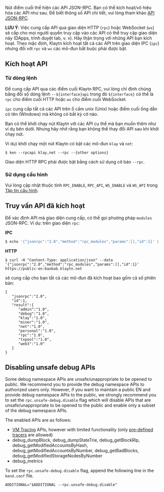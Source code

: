Nút điểm cuối thể hiện các API JSON-RPC. Bạn có thể kích hoạt/vô hiệu hóa các API như sau. Để biết thông số API chi tiết, vui lòng tham khảo [API JSON-RPC](../../../dapp/json-rpc/README.md).

**LƯU Ý**: Việc cung cấp API qua giao diện HTTP (`rpc`) hoặc WebSocket (`ws`) sẽ cấp cho mọi người quyền truy cập vào các API có thể truy cập giao diện này (DApps, trình duyệt tab, v. v). Hãy thận trọng với những API bạn kích hoạt. Theo mặc định, Klaytn kích hoạt tất cả các API trên giao diện IPC (`ipc`) nhưng đối với `rpc` và `ws` các mô-đun bắt buộc phải được bật.

## Kích hoạt API  <a id="enabling-apis"></a>

### Từ dòng lệnh <a id="from-commandline"></a>
Để cung cấp API qua các điểm cuối Klaytn RPC, vui lòng chỉ định chúng bằng đối số dòng lệnh `--${interface}api` trong đó `${interface}` có thể là `rpc` cho điểm cuối HTTP hoặc `ws` cho điểm cuối WebSocket.

`ipc` cung cấp tất cả các API trên ổ cắm unix (Unix) hoặc điểm cuối ống dẫn có tên (Windows) mà không có bất kỳ cờ nào.

Bạn có thể khởi chạy nút Klaytn với các API cụ thể mà bạn muốn thêm như ví dụ bên dưới. Nhưng hãy nhớ rằng bạn không thể thay đổi API sau khi khởi chạy nút.

Ví dụ) khởi chạy một nút Klaytn có bật các mô-đun `klay` và `net`:

```shell
$ ken --rpcapi klay,net --rpc --{other options}
```

Giao diện HTTP RPC phải được bật bằng cách sử dụng cờ báo `--rpc`.

### Sử dụng cấu hình <a id="using-configuration"></a>

Vui lòng cập nhật thuộc tính `RPC_ENABLE`, `RPC_API`, `WS_ENABLE` và `WS_API` trong  [Tập tin cấu hình](../../../operation-guide/configuration.md).

## Truy vấn API đã kích hoạt <a id="querying-enabled-apis"></a>

Để xác định API mà giao diện cung cấp, có thể gọi phương pháp `modules` JSON-RPC. Ví dụ: trên giao diện `rpc`:

**IPC**

```javascript
$ echo '{"jsonrpc":"2.0","method":"rpc_modules","params":[],"id":1}' | nc -U klay.ipc
```

**HTTP**

```shell
$ curl -H "Content-Type: application/json" --data '{"jsonrpc":"2.0","method":"rpc_modules","params":[],"id":1}' https://public-en-baobab.klaytn.net
```

sẽ cung cấp cho bạn tất cả các mô-đun đã kích hoạt bao gồm cả số phiên bản:

```
{
   "jsonrpc":"2.0",
   "id":1,
   "result":{
      "admin":"1.0",
      "debug":"1.0",
      "klay":"1.0",
      "miner":"1.0",
      "net":"1.0",
      "personal":"1.0",
      "rpc":"1.0",
      "txpool":"1.0",
      "web3":"1.0"
   }
}
```

## Disabling unsafe debug APIs <a id="disabling-unsafe-debug-apis"></a>

Some debug namespace APIs are unsafe/unappropriate to be opened to public. We recommend you to provide the debug namespace APIs to authorized users only. However, if you want to maintain a public EN and provide debug namespace APIs to the public, we strongly recommend you to set the `rpc.unsafe-debug.disable` flag which will disable APIs that are unsafe/unappropriate to be opened to the public and enable only a subset of the debug namespace APIs.

The enabled APIs are as follows:

- [VM Tracing](../../../dapp/json-rpc/api-references/debug/tracing.md) APIs, however with limited functionality (only [pre-defined tracers](../../../dapp/json-rpc/api-references/debug/tracing.md#tracing-options) are allowed)
- debug_dumpBlock, debug_dumpStateTrie, debug_getBlockRlp, debug_getModifiedAccountsByHash, debug_getModifiedAccountsByNumber, debug_getBadBlocks, debug_getModifiedStorageNodesByNumber
- debug_metrics

To set the `rpc.unsafe-debug.disable` flag, append the following line in the `kend.conf` file.

```
ADDITIONAL="$ADDITIONAL --rpc.unsafe-debug.disable"
```
